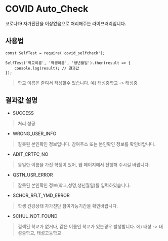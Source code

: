 # COVID Auto_Check
코로나19 자가진단을 이상없음으로 처리해주는 라이브러리입니다.

## 사용법

```
const SelfTest = require('covid_selfcheck');

SelfTest('학교이름', '학생이름', '생년월일').then(result => {
    console.log(result); // 결과값
});
```
>학교 이름은 줄여서 작성할수 있습니다. 예) 태성중학교 -> 태성중


## 결과값 설명

* SUCCESS
> 처리 성공

* WRONG_USER_INFO
> 잘못된 본인확인 정보입니다. 참여주소 또는 본인확인 정보를 확인바랍니다.

* ADIT_CRTFC_NO
> 동일한 이름을 가진 학생이 있어, 웹 페이지에서 진행해 주시길 바랍니다.

* QSTN_USR_ERROR
> 잘못된 본인확인 정보(학교,성명,생년월일)를 입력하였습니다.

* SCHOR_RFLT_YMD_ERROR
> 학생 건강상태 자가진단 참여가능기간을 확인바랍니다.

* SCHUL_NOT_FOUND
> 검색된 학교가 없거나, 같은 이름인 학교가 있는경우 발생합니다. 에) 태성 -> 태성중학교, 태성고등학교